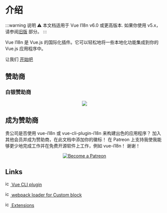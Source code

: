# 介绍

:::warning 说明
:warning: 本文档适用于 Vue I18n v6.0 或更高版本. 如果你使用 v5.x，请参阅[旧版](./legacy/) 部分。
:::

Vue I18n 是 Vue.js 的国际化插件。它可以轻松地将一些本地化功能集成到你的 Vue.js 应用程序中。

让我们 [开始吧](./started.md)

## 赞助商

### 白银赞助商

<p style="text-align: center;">
  <a href="https://www.codeandweb.com/babeledit?utm_campaign=vue-i18n-2019-01" target="_blank">
    <img src="/vue-i18n/patrons/babeledit.png">
  </a>
</p>

## 成为赞助商

贵公司是否使用 vue-i18n 或 vue-cli-plugin-i18n 来构建出色的应用程序？ 加入其他会员并成为赞助商，在此文档中添加你的徽标！ 在 Patreon 上支持我使我能够更少地完成工作并在免费开源软件上工作，例如 vue-i18n！ 谢谢！


<p style="text-align: center;">
  <a href="https://www.patreon.com/kazupon" target="_blank">
    <img src="https://c5.patreon.com/external/logo/become_a_patron_button.png" alt="Become a Patreon">
  </a>
</p>

## Links

[<img src="https://assets-cdn.github.com/favicon.ico" alt="icon" width="16" height="16"/> Vue CLI plugin](https://github.com/kazupon/vue-cli-plugin-i18n)

[<img src="https://assets-cdn.github.com/favicon.ico" alt="icon" width="16" height="16"/> webpack loader for Custom block](https://github.com/kazupon/vue-i18n-loader)

[<img src="https://assets-cdn.github.com/favicon.ico" alt="icon" width="16" height="16"/> Extensions](https://github.com/kazupon/vue-i18n-extensions)
